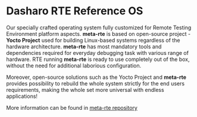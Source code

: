 # Dasharo RTE Reference OS

Our specially crafted operating system fully customized for Remote Testing
Environment platform aspects. **meta-rte** is based on open-source project -
**Yocto Project** used for building Linux-based systems regardless of the
hardware architecture. **meta-rte** has most mandatory tools and dependencies
required for everyday debugging task with various range of hardware. RTE running
**meta-rte** is ready to use completely out of the box, without the need for
additional laborious configuration.

Moreover, open-source solutions such as the Yocto Project and **meta-rte**
provides possibility to rebuild the whole system strictly for the end users
requirements, making the whole set more universal with endless applications!

More information can be found in [meta-rte repository](https://github.com/3mdeb/meta-rte)
